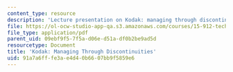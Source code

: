 ```yaml
---
content_type: resource
description: 'Lecture presentation on Kodak: managing through discontinuities.'
file: https://ol-ocw-studio-app-qa.s3.amazonaws.com/courses/15-912-technology-strategy-fall-2008/91a7a6fffe3ae4d40b6607bb9f5859e6_lec_22.pdf
file_type: application/pdf
parent_uid: 09ebf9f5-7f5a-d06e-d51a-df0b2be9ad5d
resourcetype: Document
title: 'Kodak: Managing Through Discontinuities'
uid: 91a7a6ff-fe3a-e4d4-0b66-07bb9f5859e6
---
```

